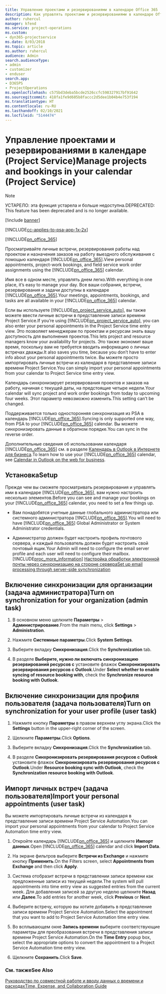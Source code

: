 ```yaml
---
title: Управление проектами и резервированиями в календаре Office 365
description: Как управлять проектами и резервированиями в календаре Office 365
author: ruhercul
manager: kfend
ms.service: project-operations
ms.custom:
- dyn365-projectservice
ms.date: 8/03/2018
ms.topic: article
ms.author: ruhercul
audience: Admin
search.audienceType:
- admin
- customizer
- enduser
search.app:
- D365PS
- ProjectOperations
ms.openlocfilehash: c575bd3deba5bcde2526ccfc598327917bf91642
ms.sourcegitcommit: 418fa1fe9d605b8faccc2d5dee1b04b4e753f194
ms.translationtype: HT
ms.contentlocale: ru-RU
ms.lasthandoff: 02/10/2021
ms.locfileid: "5144474"
---
```

# <a name="manage-projects-and-bookings-in-your-calendar-project-service"></a><span data-ttu-id="cb0b3-103">Управление проектами и резервированиями в календаре (Project Service)</span><span class="sxs-lookup"><span data-stu-id="cb0b3-103">Manage projects and bookings in your calendar (Project Service)</span></span>

> [!Note]
> <span data-ttu-id="cb0b3-104">УСТАРЕЛО: эта функция устарела и больше недоступна.</span><span class="sxs-lookup"><span data-stu-id="cb0b3-104">DEPRECATED: This feature has been deprecated and is no longer available.</span></span>

[!include [banner](../includes/psa-now-project-operations.md)]

[!INCLUDE[cc-applies-to-psa-app-1x-2x](../includes/cc-applies-to-psa-app-1x-2x.md)]

[!INCLUDE[pn_office_365](../includes/pn-office-365.md)] 

<span data-ttu-id="cb0b3-105">Просматривайте личные встречи, резервирования работы над проектом и назначения заказов на работу выездного обслуживания с помощью календаря [!INCLUDE[pn_office_365](../includes/pn-office-365.md)].</span><span class="sxs-lookup"><span data-stu-id="cb0b3-105">View personal appointments, project-work bookings, and field service work order assignments using the [!INCLUDE[pn_office_365](../includes/pn-office-365.md)] calendar.</span></span>  
  
 <span data-ttu-id="cb0b3-106">Имя все в одном месте, управлять днем легко.</span><span class="sxs-lookup"><span data-stu-id="cb0b3-106">With everything in one place, it’s easy to manage your day.</span></span> <span data-ttu-id="cb0b3-107">Все ваши собрания, встречи, резервирования и задачи доступны в календаре [!INCLUDE[pn_office_365](../includes/pn-office-365.md)].</span><span class="sxs-lookup"><span data-stu-id="cb0b3-107">Your meetings, appointments, bookings, and tasks are all available in your [!INCLUDE[pn_office_365](../includes/pn-office-365.md)] calendar.</span></span>  
  
 <span data-ttu-id="cb0b3-108">Если вы используете [!INCLUDE[pn_project_service_auto](../includes/pn-project-service-auto.md)], вы также можете ввести личные встречи в представление записи времени Project Service.</span><span class="sxs-lookup"><span data-stu-id="cb0b3-108">If you’re using [!INCLUDE[pn_project_service_auto](../includes/pn-project-service-auto.md)], you can also enter your personal appointments in the Project Service time entry view.</span></span> <span data-ttu-id="cb0b3-109">Это позволяет менеджерам по проектам и ресурсам знать вашу доступность для выполнения проектов.</span><span class="sxs-lookup"><span data-stu-id="cb0b3-109">This lets project and resource managers know your availability for projects.</span></span> <span data-ttu-id="cb0b3-110">Это также экономит ваше время, поскольку вам не требуется вводить информацию о личных встречах дважды.</span><span class="sxs-lookup"><span data-stu-id="cb0b3-110">It also saves you time, because you don’t have to enter info about your personal appointments twice.</span></span> <span data-ttu-id="cb0b3-111">Вы можете просто импортировать личные встречи из календаря в представление записи времени Project Service.</span><span class="sxs-lookup"><span data-stu-id="cb0b3-111">You can simply import your personal appointments from your calendar to Project Service time entry view.</span></span>  
  
 <span data-ttu-id="cb0b3-112">Календарь синхронизирует резервирования проектов и заказов на работу, начиная с текущей даты, на предстоящие четыре недели.</span><span class="sxs-lookup"><span data-stu-id="cb0b3-112">Your calendar will sync project and work order bookings from today to upcoming four weeks.</span></span> <span data-ttu-id="cb0b3-113">Этот параметр невозможно изменить.</span><span class="sxs-lookup"><span data-stu-id="cb0b3-113">This setting can’t be changed.</span></span>  
  
 <span data-ttu-id="cb0b3-114">Поддерживается только односторонняя синхронизация из PSA в календарь [!INCLUDE[pn_office_365](../includes/pn-office-365.md)].</span><span class="sxs-lookup"><span data-stu-id="cb0b3-114">Syncing is only supported one way, from PSA to your [!INCLUDE[pn_office_365](../includes/pn-office-365.md)] calendar.</span></span> <span data-ttu-id="cb0b3-115">Вы можете синхронизировать данные в обратном порядке.</span><span class="sxs-lookup"><span data-stu-id="cb0b3-115">You can sync in the reverse order.</span></span> 
  
 <span data-ttu-id="cb0b3-116">Дополнительные сведения об использовании календаря [!INCLUDE[pn_office_365](../includes/pn-office-365.md)] см. в разделе [Календарь в Outlook в Интернете для бизнеса](https://support.office.com/article/Calendar-in-Outlook-on-the-web-for-business-5219c457-d1fe-4c2f-9032-1a816b88e936).</span><span class="sxs-lookup"><span data-stu-id="cb0b3-116">To learn how to use your [!INCLUDE[pn_office_365](../includes/pn-office-365.md)] calendar, see [Calendar in Outlook on the web for business](https://support.office.com/article/Calendar-in-Outlook-on-the-web-for-business-5219c457-d1fe-4c2f-9032-1a816b88e936).</span></span>  
  
## <a name="setup"></a><span data-ttu-id="cb0b3-117">Установка</span><span class="sxs-lookup"><span data-stu-id="cb0b3-117">Setup</span></span>  
 <span data-ttu-id="cb0b3-118">Прежде чем вы сможете просматривать резервирования и управлять ими в календаре [!INCLUDE[pn_office_365](../includes/pn-office-365.md)], вам нужно настроить несколько элементов.</span><span class="sxs-lookup"><span data-stu-id="cb0b3-118">Before you can see and manage your bookings on your [!INCLUDE[pn_office_365](../includes/pn-office-365.md)] calendar, you need to set a few things up.</span></span>  
  
- <span data-ttu-id="cb0b3-119">Вам понадобятся учетные данные глобального администратора или системного администратора [!INCLUDE[pn_office_365](../includes/pn-office-365.md)].</span><span class="sxs-lookup"><span data-stu-id="cb0b3-119">You will need to have [!INCLUDE[pn_office_365](../includes/pn-office-365.md)] Global Administrator or System Administrator credentials.</span></span>  
  
- <span data-ttu-id="cb0b3-120">Администратор должен будет настроить профиль почтового сервера, и каждый пользователь должен будет настроить свой почтовый ящик.</span><span class="sxs-lookup"><span data-stu-id="cb0b3-120">Your Admin will need to configure the email server profile and each user will need to configure their mailbox.</span></span> [!INCLUDE[proc_more_information](../includes/proc-more-information.md)] <span data-ttu-id="cb0b3-121">[Настройка обработки электронной почты через синхронизацию на стороне сервера](https://docs.microsoft.com/dynamics365/customerengagement/on-premises/admin/set-up-server-side-synchronization-of-email-appointments-contacts-and-tasks)</span><span class="sxs-lookup"><span data-stu-id="cb0b3-121">[Set up email processing through server-side synchronization](https://docs.microsoft.com/dynamics365/customerengagement/on-premises/admin/set-up-server-side-synchronization-of-email-appointments-contacts-and-tasks)</span></span>  
  
## <a name="turn-on-synchronization-for-your-organization-admin-task"></a><span data-ttu-id="cb0b3-122">Включение синхронизации для организации (задача администратора)</span><span class="sxs-lookup"><span data-stu-id="cb0b3-122">Turn on synchronization for your organization (admin task)</span></span>  
  
1.  <span data-ttu-id="cb0b3-123">В основном меню щелкните **Параметры** > **Администрирование**.</span><span class="sxs-lookup"><span data-stu-id="cb0b3-123">From the main menu, click **Settings** > **Administration**.</span></span>  
  
2.  <span data-ttu-id="cb0b3-124">Нажмите **Системные параметры**.</span><span class="sxs-lookup"><span data-stu-id="cb0b3-124">Click **System Settings**.</span></span>  
  
3.  <span data-ttu-id="cb0b3-125">Выберите вкладку **Синхронизация**.</span><span class="sxs-lookup"><span data-stu-id="cb0b3-125">Click the **Synchronization** tab.</span></span>  
  
4.  <span data-ttu-id="cb0b3-126">В разделе **Выберите, нужно ли включать синхронизацию резервирований ресурсов с** установите флажок **Синхронизировать резервирования ресурсов с Outlook**.</span><span class="sxs-lookup"><span data-stu-id="cb0b3-126">Under **Select whether to enable syncing of resource booking with**, check the **Synchronize resource booking with Outlook**.</span></span>  
  
## <a name="turn-on-synchronization-for-your-user-profile-user-task"></a><span data-ttu-id="cb0b3-127">Включение синхронизации для профиля пользователя (задача пользователя)</span><span class="sxs-lookup"><span data-stu-id="cb0b3-127">Turn on synchronization for your user profile (user task)</span></span>  
  
1.  <span data-ttu-id="cb0b3-128">Нажмите кнопку **Параметры** в правом верхнем углу экрана.</span><span class="sxs-lookup"><span data-stu-id="cb0b3-128">Click the **Settings** button in the upper-right corner of the screen.</span></span>  
  
2.  <span data-ttu-id="cb0b3-129">Щелкните **Параметры**.</span><span class="sxs-lookup"><span data-stu-id="cb0b3-129">Click **Options**.</span></span>  
  
3.  <span data-ttu-id="cb0b3-130">Выберите вкладку **Синхронизация**.</span><span class="sxs-lookup"><span data-stu-id="cb0b3-130">Click the **Synchronization** tab.</span></span>  
  
4.  <span data-ttu-id="cb0b3-131">В разделе **Синхронизировать резервирования ресурсов с Outlook** установите флажок **Синхронизировать резервирования ресурсов с Outlook**.</span><span class="sxs-lookup"><span data-stu-id="cb0b3-131">Under **Resource booking sync with Outlook**, check the **Synchronization resource booking with Outlook**.</span></span>  
  
## <a name="import-your-personal-appointments-user-task"></a><span data-ttu-id="cb0b3-132">Импорт личных встреч (задача пользователя)</span><span class="sxs-lookup"><span data-stu-id="cb0b3-132">Import your personal appointments (user task)</span></span>  
 <span data-ttu-id="cb0b3-133">Вы можете импортировать личные встречи из календаря в представление записи времени Project Service Automation.</span><span class="sxs-lookup"><span data-stu-id="cb0b3-133">You can import your personal appointments from your calendar to Project Service Automation time entry view.</span></span>  
  
1. <span data-ttu-id="cb0b3-134">Откройте календарь [!INCLUDE[pn_office_365](../includes/pn-office-365.md)] и щелкните **Импорт данных**.</span><span class="sxs-lookup"><span data-stu-id="cb0b3-134">Open [!INCLUDE[pn_office_365](../includes/pn-office-365.md)] calendar and click **Import Data**.</span></span>  
  
2. <span data-ttu-id="cb0b3-135">На экране фильтров выберите **Встречи из Exchange** и нажмите кнопку **Применить**.</span><span class="sxs-lookup"><span data-stu-id="cb0b3-135">On the Filters screen, select **Appointments from Exchange** and then click **Apply**.</span></span>  
  
3. <span data-ttu-id="cb0b3-136">Система отобразит встречи в представлении записи времени как предложенные записи из текущей недели.</span><span class="sxs-lookup"><span data-stu-id="cb0b3-136">The system will pull appointments into time entry view as suggested entries from the current week.</span></span> <span data-ttu-id="cb0b3-137">Для добавления записей за другую неделю щелкните **Назад** или **Далее**.</span><span class="sxs-lookup"><span data-stu-id="cb0b3-137">To add entries for another week, click **Previous** or **Next**.</span></span>  
  
4. <span data-ttu-id="cb0b3-138">Выберите встречу, которую вы хотите добавить в представление записи времени Project Service Automation.</span><span class="sxs-lookup"><span data-stu-id="cb0b3-138">Select the appointment that you want to add to Project Service Automation time entry view.</span></span>  
  
5. <span data-ttu-id="cb0b3-139">Во всплывающем окне **Запись времени** выберите соответствующие параметры для преобразования встречи в представления записи времени Project Service Automation.</span><span class="sxs-lookup"><span data-stu-id="cb0b3-139">On the **Time Entry** popup box, select the appropriate options to convert the appointment to a Project Service Automation time entry view.</span></span>  
  
6. <span data-ttu-id="cb0b3-140">Щелкните **Сохранить**.</span><span class="sxs-lookup"><span data-stu-id="cb0b3-140">Click **Save**.</span></span>  
  
### <a name="see-also"></a><span data-ttu-id="cb0b3-141">См. также</span><span class="sxs-lookup"><span data-stu-id="cb0b3-141">See Also</span></span>  
 [<span data-ttu-id="cb0b3-142">Руководство по совместной работе и вводу данных о времени и расходах</span><span class="sxs-lookup"><span data-stu-id="cb0b3-142">Time, Expense, and Collaboration Guide</span></span>](../psa/time-expense-collaboration-guide.md)

